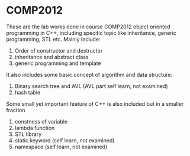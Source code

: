 # COMP2012
These are the lab works done in course COMP2012 object oriented programming in C++, including specific topic like inheritance, generic programming, STL etc.
Mainly include:
1. Order of constructor and destructor
2. inheritance and abstract class
3. generic programming and template

It also includes some basic concept of algorithm and data structure:
1. Binary search tree and AVL (AVL part self learn, not examined)
2. hash table

Some small yet important feature of C++ is also included but in a smaller fraction
1. constness of variable
2. lambda function
3. STL library
4. static keyword (self learn, not examined)
5. namespace (self learn, not examined)
